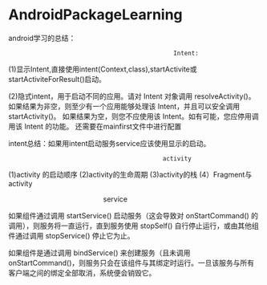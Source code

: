 # AndroidPackageLearning
android学习的总结：


                                                  Intent:
                                                  
(1)显示Intent,直接使用intent(Context,class),startActivite或startActiviteForResult()启动。



(2)隐式intent，用于启动不同的应用。请对 Intent 对象调用 resolveActivity()。如果结果为非空，则至少有一个应用能够处理该 Intent，并且可以安全调用 startActivity()。 如果结果为空，则您不应使用该 Intent。如有可能，您应停用调用该 Intent 的功能。
还需要在mainfirst文件中进行配置

intent总结：如果用intent启动服务service应该使用显示的启动。



                                               
                                               activity
                                               
                                               


(1)activity 的启动顺序
(2)activity的生命周期
(3)activity的栈
(4）Fragment与activity




                                                 service
                                                 
                                                 
                                                 
如果组件通过调用 startService() 启动服务（这会导致对 onStartCommand() 的调用），则服务将一直运行，直到服务使用 stopSelf() 自行停止运行，或由其他组件通过调用 stopService() 停止它为止。

如果组件是通过调用 bindService() 来创建服务（且未调用 onStartCommand()，则服务只会在该组件与其绑定时运行。一旦该服务与所有客户端之间的绑定全部取消，系统便会销毁它。                                                 
                   
                   
                   
